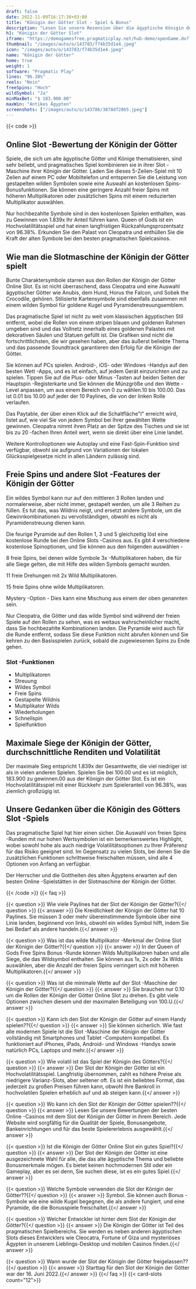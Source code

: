 ```yaml
---
draft: false
date: 2022-11-09T16:17:38+03:00
title: "Königin der Götter Slot - Spiel & Bonus"
description: "Lesen Sie unsere Rezension über die ägyptische Königin der Götter-Online."
h1: "Königin der Götter Slot"
iframe: "https://demogamesfree.pragmaticplay.net/hub-demo/openGame.do?lang=en&cur=USD&websiteUrl=https%3A%2F%2Fclienthub.pragmaticplay.com%2F&gcpif=2273&gameSymbol=vs10egrich&jurisdiction=99&lobbyUrl=https://clienthub.pragmaticplay.com/slots/game-library/"
thumbnail: "/images/auto/o/143783/f74b35d1e4.jpeg"
icon: "/images/auto/o/143783/f74b35d1e4.jpeg"
name: "Königin der Götter"
home: true
weight: 1
software: "Pragmatic Play"
lines: "96.38%"
reels: "Nein"
freeSpins: "Hoch"
wildSymbol: "Ja"
minMaxBet: "$ 183.900.00"
maxWin: "Antikes Ägypten"
screenshots: ["/images/auto/o/143786/3878df2865.jpeg"]
---
```


{{< code >}}<h2>Online Slot -Bewertung der Königin der Götter</h2><p>Spiele, die sich um alte ägyptische Götter und Könige thematisieren, sind sehr beliebt, und pragmatisches Spiel kombinieren sie in ihrer Slot -Maschine ihrer Königin der Götter. Laden Sie dieses 5-Zeilen-Spiel mit 10 Zeilen auf einem PC oder Mobiltelefon und entsperren Sie die Leistung von gestapelten wilden Symbolen sowie eine Auswahl an kostenlosen Spins-Bonusfunktionen. Sie können eine geringere Anzahl freier Spins mit höheren Multiplikatoren oder zusätzlichen Spins mit einem reduzierten Multiplikator auswählen.</p><p>Nur hochbezahlte Symbole sind in den kostenlosen Spielen enthalten, was zu Gewinnen von 1.839x Ihr Anteil führen kann. Queen of Gods ist ein Hochvolatilitätsspiel und hat einen langfristigen Rückzahlungsprozentsatz von 96.38%. Erkunden Sie den Palast von Cleopatra und enthüllen Sie die Kraft der alten Symbole bei den besten pragmatischen Spielcasinos.</p><h2>Wie man die Slotmaschine der Königin der Götter spielt</h2><p>Bunte Charaktersymbole starren aus den Rollen der Königin der Götter Online Slot. Es ist nicht überraschend, dass Cleopatra und eine Auswahl ägyptischer Götter wie Anubis, dem Hund, Horus the Falcon, und Sobek the Crocodile, gehören. Stilisierte Kartensymbole sind ebenfalls zusammen mit einem wilden Symbol für goldene Kugel und Pyramidenstreuungsemblem.</p><p>Das pragmatische Spiel ist nicht zu weit vom klassischen ägyptischen Stil entfernt, wobei die Rollen von einem stripen blauen und goldenen Rahmen umgeben sind und das Vollnetz innerhalb eines goldenen Palastes mit dekorativen Säulen und Statuen gefüllt ist. Die Grafiken sind nicht die fortschrittlichsten, die wir gesehen haben, aber das äußerst beliebte Thema und das passende Soundtrack garantieren den Erfolg für die Königin der Götter.</p><p>Sie können auf PCs spielen. Android-, iOS- oder Windows -Handys auf den besten Wett -Apps, und es ist einfach, auf jedem Gerät einzurichten und zu spielen. Tippen Sie auf die Plus- oder Minus -Tasten auf beiden Seiten der Hauptspin -Registerkarte und Sie können die Münzgröße und den Wette -Level anpassen, um aus einem Bereich von 0 zu wählen.10 bis 100.00. Das ist 0.01 bis 10.00 auf jeder der 10 Paylines, die von der linken Rolle verlaufen.</p><p>Das Paytable, der über einen Klick auf die Schaltfläche"I" erreicht wird, listet auf, wie viel Sie von jedem Symbol bei Ihrer gewählten Wette gewinnen. Cleopatra nimmt ihren Platz an der Spitze des Tisches und sie ist bis zu 20 -fachen Ihren Anteil wert, wenn sie direkt über eine Linie landet.</p><p>Weitere Kontrolloptionen wie Autoplay und eine Fast-Spin-Funktion sind verfügbar, obwohl sie aufgrund von Variationen der lokalen Glücksspielgesetze nicht in allen Ländern zulässig sind.</p><h2>Freie Spins und andere Slot -Features der Königin der Götter</h2><p>Ein wildes Symbol kann nur auf den mittleren 3 Rollen landen und normalerweise, aber nicht immer, gestapelt werden, um alle 3 Reihen zu füllen. Es tut das, was Wildnis neigt, und ersetzt andere Symbole, um die Gewinnkombinationen zu vervollständigen, obwohl es nicht als Pyramidenstreuung dienen kann.</p><p>Die feurige Pyramide auf den Rollen 1, 3 und 5 gleichzeitig löst eine kostenlose Runde bei den Online Slots -Casinos aus. Es gibt 4 verschiedene kostenlose Spinoptionen, und Sie können aus den folgenden auswählen -</p><p>8 freie Spins, bei denen wilde Symbole 3x -Multiplikatoren haben, die für alle Siege gelten, die mit Hilfe des wilden Symbols gemacht wurden.</p><p>11 freie Drehungen mit 2x Wild Multiplikatoren.</p><p>15 freie Spins ohne wilde Multiplikatoren.</p><p>Mystery -Option - Dies kann eine Mischung aus einem der oben genannten sein.</p><p>Nur Cleopatra, die Götter und das wilde Symbol sind während der freien Spiele auf den Rollen zu sehen, was es weitaus wahrscheinlicher macht, dass Sie hochbezahlte Kombinationen landen. Die Pyramide wird auch für die Runde entfernt, sodass Sie diese Funktion nicht abrufen können und Sie kehren zu den Basisspielen zurück, sobald die zugewiesenen Spins zu Ende gehen.</p><h3>
Slot -Funktionen</h3><ul>
<li></span>
Multiplikatoren</li>
<li></span>
Streuung</li>
<li></span>
Wildes Symbol</li>
<li></span>
Freie Spins</li>
<li></span>
Gestapelte Wildnis</li>
<li></span>
Multiplikator Wilds</li>
<li></span>
Wiederholungen</li>
<li></span>
Schnellspin</li>
<li></span>
Spielfunktion</li></ul><h2>Maximale Siege der Königin der Götter, durchschnittliche Renditen und Volatilität</h2><p>Der maximale Sieg entspricht 1.839x der Gesamtwette, die viel niedriger ist als in vielen anderen Spielen. Spielen Sie bei 100.00 und es ist möglich, 183.900 zu gewinnen.00 aus der Königin der Götter Slot. Es ist ein Hochvolatilitätsspiel mit einer Rückkehr zum Spieleranteil von 96.38%, was ziemlich großzügig ist.</p><h2>Unsere Gedanken über die Königin des Götters Slot -Spiels</h2><p>Das pragmatische Spiel hat hier einen sicher. Die Auswahl von freien Spins -Runden mit nur hohen Wertsymbolen ist ein bemerkenswertes Highlight, wobei sowohl hohe als auch niedrige Volatilitätsoptionen zu Ihrer Präferenz für das Risiko geeignet sind. Im Gegensatz zu vielen Slots, bei denen Sie die zusätzlichen Funktionen schrittweise freischalten müssen, sind alle 4 Optionen von Anfang an verfügbar.</p><p>Der Herrscher und die Gottheiten des alten Ägyptens erwarten auf den besten Online -Spielstätten in der Slotmaschine der Königin der Götter.</p>
{{< /code >}}
{{< faq >}}

{{< question >}} Wie viele Paylines hat der Slot der Königin der Götter?{{</ question >}}
{{< answer >}} Die Kreidlichkeit der Königin der Götter hat 10 Paylines. Sie müssen 3 oder mehr übereinstimmende Symbole über eine Linie landen, beginnend von links, obwohl ein wildes Symbol hilft, indem Sie bei Bedarf als andere handeln.{{</ answer >}}

{{< question >}} Was ist das wilde Multiplikator -Merkmal der Online Slot der Königin der Götter?{{</ question >}}
{{< answer >}} In der Queen of Gods Free Spins Bonus -Runde können Wilds Multiplikatoren haben und alle Siege, die das Wildsymbol enthalten. Sie können aus 1x, 2x oder 3x Wilds auswählen, aber die Anzahl der freien Spins verringert sich mit höheren Multiplikatoren.{{</ answer >}}

{{< question >}} Was ist die minimale Wette auf der Slot -Maschine der Königin der Götter?{{</ question >}}
{{< answer >}} Sie brauchen nur 0.10 um die Rollen der Königin der Götter Online Slot zu drehen. Es gibt viele Optionen zwischen diesem und der maximalen Beteiligung von 100.U.{{</ answer >}}

{{< question >}} Kann ich den Slot der Königin der Götter auf einem Handy spielen??{{</ question >}}
{{< answer >}} Sie können sicherlich. Wie fast alle modernen Spiele ist die Slot -Maschine der Königin der Götter vollständig mit Smartphones und Tablet -Computern kompatibel. Es funktioniert auf iPhones, iPads, Android- und Windows -Handys sowie natürlich PCs, Laptops und mehr.{{</ answer >}}

{{< question >}} Wie volatil ist das Spiel der Königin des Götters?{{</ question >}}
{{< answer >}} Der Slot der Königin der Götter ist ein Hochvolatilitätsspiel. Langfristig übernommen, zahlt es höhere Preise als niedrigere Varianz-Slots, aber seltener oft. Es ist ein beliebtes Format, das jederzeit zu großen Preisen führen kann, obwohl Ihre Bankroll in hochvolatilen Spielen erheblich auf und ab steigen kann.{{</ answer >}}

{{< question >}} Wo kann ich den Slot der Königin der Götter spielen??{{</ question >}}
{{< answer >}} Lesen Sie unsere Bewertungen der besten Online -Casinos mit dem Slot der Königin der Götter in ihrem Bereich. Jede Website wird sorgfältig für die Qualität der Spiele, Bonusangebote, Bankeinrichtungen und für das beste Spielererlebnis ausgewählt.{{</ answer >}}

{{< question >}} Ist die Königin der Götter Online Slot ein gutes Spiel?{{</ question >}}
{{< answer >}} Der Slot der Königin der Götter ist eine ausgezeichnete Wahl für alle, die das alte ägyptische Thema und beliebte Bonusmerkmale mögen. Es bietet keinen hochmodernen Stil oder ein Gameplay, aber es sei denn, Sie suchen diese, ist es ein gutes Spiel.{{</ answer >}}

{{< question >}} Welche Symbole verwenden die Slot der Königin der Götter??{{</ question >}}
{{< answer >}} Symbol. Sie können auch Bonus -Symbole wie eine wilde Kugel begegnen, die als andere fungiert, und eine Pyramide, die die Bonusspiele freischaltet.{{</ answer >}}

{{< question >}} Welcher Entwickler ist hinter dem Slot der Königin der Götter?{{</ question >}}
{{< answer >}} Die Königin der Götter ist Teil des pragmatischen Spielbereichs. Sie werden es neben anderen ägyptischen Slots dieses Entwicklers wie Cleocatra, Fortune of Giza und mysteriöses Ägypten in unserem Lieblings-Desktop und mobilen Casinos finden.{{</ answer >}}

{{< question >}} Wann wurde der Slot der Königin der Götter freigelassen??{{</ question >}}
{{< answer >}} Starttag für den Slot der Königin der Götter war der 16. Juni 2022.{{</ answer >}}
{{</ faq >}}
{{< card-slots count="12">}}